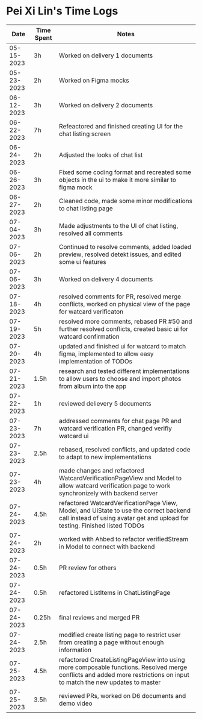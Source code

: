 # Pei Xi Lin's Time Logs

| Date | Time Spent | Notes |
|------|------|-------|
| 05-15-2023     |    3h  |    Worked on delivery 1 documents   |
|   05-23-2023   |   2h   |    Worked on Figma mocks  |
|    06-12-2023  |   3h   |    Worked on delivery 2 documents   |
|    06-22-2023  |   7h   |    Refeactored and finished creating UI for the chat listing screen   |
|    06-24-2023  |   2h   |    Adjusted the looks of chat list  |
|    06-26-2023  |   3h   |    Fixed some coding format and recreated some objects in the ui to make it more similar to figma mock |
|    06-27-2023  |   2h   |    Cleaned code, made some minor modifications to chat listing page |
|    07-04-2023  |   3h   |    Made adjustments to the UI of chat listing, resolved all comments |
|    07-06-2023  |   2h   |    Continued to resolve comments, added loaded preview, resolved detekt issues, and edited some ui features |
|    07-06-2023  |   3h   |    Worked on delivery 4 documents |
|    07-18-2023  |   4h   |    resolved comments for PR, resolved merge conflicts, worked on physical view of the page for watcard verificaton|
|    07-19-2023  |   5h   |    resolved more comments, rebased PR #50 and further resolved conflicts, created basic ui for watcard confirmation |
|    07-20-2023  |   4h   |    updated and finished ui for watcard to match figma, implemented to allow easy implementation of TODOs |
|    07-21-2023  |   1.5h   |    research and tested different implementations to allow users to choose and import photos from album into the app |
|    07-22-2023  |   1h   |    reviewed delievery 5 documents |
|    07-23-2023  |   7h   |    addressed comments for chat page PR and watcard verification PR, changed verifiy watcard ui |
|    07-23-2023  |   2.5h   |    rebased, resolved conflicts, and updated code to adapt to new implementations |
|    07-23-2023  |   4h   |    made changes and refactored WatcardVerificationPageView and Model to allow watcard verification page to work synchronizely with backend server |
|    07-24-2023  |   4.5h   |    refactored WatcardVerificationPage View, Model, and UiState to use the correct backend call instead of using avatar get and upload for testing. Finished listed TODOs|
|    07-24-2023  |   2h   |    worked with Ahbed to refactor verifiedStream in Model to connect with backend|
|    07-24-2023  |  0.5h   |    PR review for others|
|    07-24-2023  |   0.5h   |    refactored ListItems in ChatListingPage|
|    07-24-2023  |   0.25h   |    final reviews and merged PR |
|    07-24-2023  |   2.5h   |    modified create listing page to restrict user from creating a page without enough information |
|    07-25-2023  |   4.5h   |   refactored CreateListingPageView into using more composable functions. Resolved merge conflicts and added more restrictions on input to match the new updates to master |
|    07-25-2023  |   3.5h   |   reviewed PRs, worked on D6 documents and demo video |
